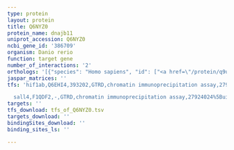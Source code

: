 ```yaml
---
type: protein
layout: protein
title: Q6NYZ0
protein_name: dnajb11
uniprot_accession: Q6NYZ0
ncbi_gene_id: '386709'
organism: Danio rerio
function: target gene
number_of_interactions: '2'
orthologs: '[{"species": "Homo sapiens", "id": ["<a href=\"/protein/q9ubs4\">Q9UBS4</a>"]}, {"species": "Mus musculus", "id": ["<a href=\"/protein/q99kv1\">Q99KV1</a>"]}, {"species": "Rattus norvegicus", "id": ["<a href=\"/protein/q6tug0\">Q6TUG0</a>"]}, {"species": "Drosophila melanogaster", "id": ["<a href=\"/protein/q9vpq2\">Q9VPQ2</a>"]}, {"species": "Caenorhabditis elegans", "id": ["<a href=\"/protein/q8mpx3\">Q8MPX3</a>"]}]'
jaspar_matrices: ''
tfs: 'hif1ab,Q6EHI4,393202,GTRD,chromatin immunoprecipitation assay,27924024%5Buid%5D,No

  sall4,F1QDF2,-,GTRD,chromatin immunoprecipitation assay,27924024%5Buid%5D,No'
targets: ''
tfs_download: tfs_of_Q6NYZ0.tsv
targets_download: ''
bindingSites_download: ''
binding_sites_ls: ''

---
```

